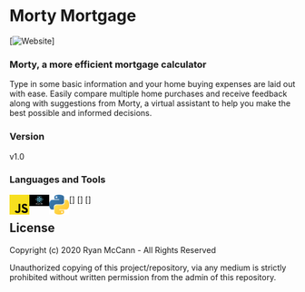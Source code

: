 # Morty Mortgage
[![Website](https://mortymortgage.com)]

### Morty, a more efficient mortgage calculator
Type in some basic information and your home buying expenses are laid out with ease. Easily compare multiple home purchases and receive feedback along with suggestions from Morty, a virtual assistant to help you make the best possible and informed decisions.

### Version
v1.0

### Languages and Tools
[<img align="left" alt="JavaScript" width="35px" src="src/photos/javascript.png"/>]
[<img align="left" alt="React" width="35px" src="src/photos/react.png"/>]
[<img align="left" alt="Python" width="35px" src="src/photos/python.png"/>]


## License
Copyright (c) 2020 Ryan McCann - All Rights Reserved

Unauthorized copying of this project/repository, via any medium is strictly prohibited without written permission from the admin of this repository.